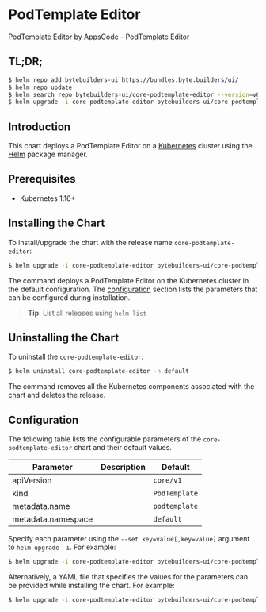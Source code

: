# PodTemplate Editor

[PodTemplate Editor by AppsCode](https://byte.builders) - PodTemplate Editor

## TL;DR;

```bash
$ helm repo add bytebuilders-ui https://bundles.byte.builders/ui/
$ helm repo update
$ helm search repo bytebuilders-ui/core-podtemplate-editor --version=v0.3.1
$ helm upgrade -i core-podtemplate-editor bytebuilders-ui/core-podtemplate-editor -n default --create-namespace --version=v0.3.1
```

## Introduction

This chart deploys a PodTemplate Editor on a [Kubernetes](http://kubernetes.io) cluster using the [Helm](https://helm.sh) package manager.

## Prerequisites

- Kubernetes 1.16+

## Installing the Chart

To install/upgrade the chart with the release name `core-podtemplate-editor`:

```bash
$ helm upgrade -i core-podtemplate-editor bytebuilders-ui/core-podtemplate-editor -n default --create-namespace --version=v0.3.1
```

The command deploys a PodTemplate Editor on the Kubernetes cluster in the default configuration. The [configuration](#configuration) section lists the parameters that can be configured during installation.

> **Tip**: List all releases using `helm list`

## Uninstalling the Chart

To uninstall the `core-podtemplate-editor`:

```bash
$ helm uninstall core-podtemplate-editor -n default
```

The command removes all the Kubernetes components associated with the chart and deletes the release.

## Configuration

The following table lists the configurable parameters of the `core-podtemplate-editor` chart and their default values.

|     Parameter      | Description |         Default          |
|--------------------|-------------|--------------------------|
| apiVersion         |             | <code>core/v1</code>     |
| kind               |             | <code>PodTemplate</code> |
| metadata.name      |             | <code>podtemplate</code> |
| metadata.namespace |             | <code>default</code>     |


Specify each parameter using the `--set key=value[,key=value]` argument to `helm upgrade -i`. For example:

```bash
$ helm upgrade -i core-podtemplate-editor bytebuilders-ui/core-podtemplate-editor -n default --create-namespace --version=v0.3.1 --set apiVersion=core/v1
```

Alternatively, a YAML file that specifies the values for the parameters can be provided while
installing the chart. For example:

```bash
$ helm upgrade -i core-podtemplate-editor bytebuilders-ui/core-podtemplate-editor -n default --create-namespace --version=v0.3.1 --values values.yaml
```
